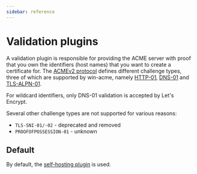 ```yaml
---
sidebar: reference
---
```


# Validation plugins

A validation plugin is responsible for providing the ACME server with proof that you own the identifiers 
(host names) that you want to create a certificate for. The 
[ACMEv2 protocol](https://tools.ietf.org/html/draft-ietf-acme-acme-18) defines different 
challenge types, three of which are supported by win-acme, namely 
[HTTP-01](/win-acme/reference/plugins/validation/http/), 
[DNS-01](/win-acme/reference/plugins/validation/dns/) and 
[TLS-ALPN-01](/win-acme/reference/plugins/validation/tls-alpn/).

For wildcard identifiers, only DNS-01 validation is accepted by Let's Encrypt.

Several other challenge types are not supported for various reasons:
- `TLS-SNI-01/-02` - deprecated and removed
- `PROOFOFPOSSESSION-01` - unknown

## Default

By default, the [self-hosting plugin](/win-acme/reference/plugins/validation/http/selfhosting) is used.